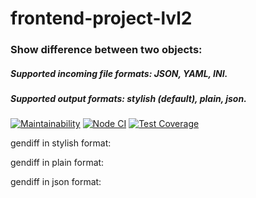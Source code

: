 # frontend-project-lvl2

### Show difference between two objects:
##### Supported incoming file formats: JSON, YAML, INI.
##### Supported output formats: stylish (default), plain, json.

[![Maintainability](https://api.codeclimate.com/v1/badges/2068638216ca262b66d5/maintainability)](https://codeclimate.com/github/aemelianovich/frontend-project-lvl2/maintainability)
[![Node CI](https://github.com/aemelianovich/frontend-project-lvl2/workflows/Node%20CI/badge.svg)](https://github.com/aemelianovich/frontend-project-lvl2/actions)
[![Test Coverage](https://api.codeclimate.com/v1/badges/2068638216ca262b66d5/test_coverage)](https://codeclimate.com/github/aemelianovich/frontend-project-lvl2/test_coverage)

gendiff in stylish format:



gendiff in plain format:



gendiff in json format:


